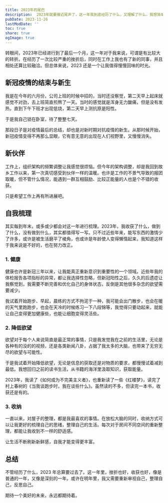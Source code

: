 ```yaml
---
title: 2023年的尾巴
description:  2023年就要接近尾声了，这一年我到底经历了什么，又理解了什么，我想简单写一写。
pubDate: 2023-11-26
lastModDate: ''
toc: true
share: true
ogImage: true
---
```


转眼间，2023年已经进行到了最后一个月，这一年对于我来说，可谓是有比较大的转折。在经历了一次比较严重的挫折后，同时在工作上我也有了新的同事，并且相处还算比较融洽。但总体来说，2023 还是一个让我值得慢慢回味的时光。


## 新冠疫情的结束与新生

我是在今年的六月份，公司上班的时候中招的，当时还没察觉，第二天早上起床就感觉不对劲，去上班简直煎熬了一天。当时的感觉就是浑身无力酸痛，但是没有发热，直到下午下班才出现低烧，第二天早上测抗原是阳性。

于是我自己锁在卧室，待了整整七天。

那段日子是对疫情最后的总结，却也是对新时期对抗疫情的新生。从那时候开始，新冠疫情变得不再那么显眼，它有意无意的出现在人们视野里，又慢慢消失。

## 新伙伴

工作上，组织架构的频繁调整让我感觉很烦恼。但今年的架构调整，却是我回到故乡工作以来，第一次真切感受到伙伴一样的温暖。也许是工作的不景气导致的报团取暖，但不管什么情况，能遇到一群互相鼓励、比较正能量的人也是个不错的收获。

只是希望工作上再有所进展吧。

## 自我梳理

其实每到年末，或多或少都会对这一年进行梳理。2023年，我收获了什么，做到了什么，没有做到什么，其实都值得写一写。只不过近些年来，能写东西的激情少了许多，或许是被生活磨平了棱角，也或许是年龄使人变得懒惰起来，我知道这样于我来说是不好的，也在努力改正。

### 1. 健康

健康也许是新冠三年以来，让我能真正重新意识到重要性的一个领域。近些年我的体检报告各项指标的异常，都让我选择性忽略，但新冠阳性之后，久久的后遗症让我察觉到，我需要不断完善和优化自己的身体状态，反倒是其他很多杂念的欲望需要减少。

我试着开始跑步、早起，晨练的方式不拘泥于一种，我可能会出门散步，也会在暖的天气里跑跑步，也会在天冷的时候练习一下八段锦等，我觉得只要动起来，就能让自己变得更加健康些，也能让细胞变得灵活些。

### 2. 降低欲望

欲望对于每个人来说简直是最正常的事情，只是我发觉我在之前的生活里，无论是各种有的没的的视频，还是各类新闻八卦，占据了我太多的大脑，也带来了无穷无尽的欲望与可能性。

于是我试着开始降低欲望，无论是信息的获取还是对物质的要求，都慢慢试着减到最低。我想回归之前的读书生活，从书籍的海洋里汲取知识，获取能量。

2023年，我读了《如何成为不完美主义者》，也重新读了一些《红楼梦》，读完了村上春树的《当我谈跑步时，我在谈些什么》。虽然读的不多，但读完一本书，收获还是有的。

### 3. 收纳

一直以来，对屋子的整理，都是我最喜欢的事情。在放松大脑的同时，收纳方式可以让我更好的梳理自己的思绪，整理自己的生活。每次对于房间不同空间的重新整理，都能让我收到不一样的舒适感。

让生活不断刷新新鲜感，自我才能变得更丰富。

## 总结

不管经历了什么，2023 年总算要过去了。这一年里，挫折也好，收获也好，像是普通的一年，又像是深刻的一年。或许在明年里，我又需要重新审视自己，整理自己，反思自己。

期待一个美好的未来，永远都期待着。
